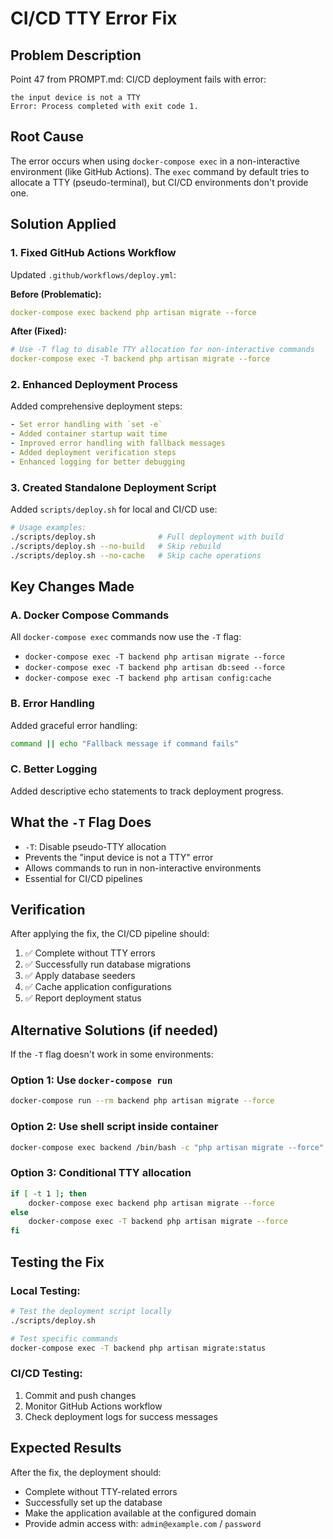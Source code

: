 # CI/CD TTY Error Fix

## Problem Description
Point 47 from PROMPT.md: CI/CD deployment fails with error:
```
the input device is not a TTY
Error: Process completed with exit code 1.
```

## Root Cause
The error occurs when using `docker-compose exec` in a non-interactive environment (like GitHub Actions). The `exec` command by default tries to allocate a TTY (pseudo-terminal), but CI/CD environments don't provide one.

## Solution Applied

### 1. Fixed GitHub Actions Workflow
Updated `.github/workflows/deploy.yml`:

**Before (Problematic):**
```yaml
docker-compose exec backend php artisan migrate --force
```

**After (Fixed):**
```yaml
# Use -T flag to disable TTY allocation for non-interactive commands
docker-compose exec -T backend php artisan migrate --force
```

### 2. Enhanced Deployment Process
Added comprehensive deployment steps:

```yaml
- Set error handling with `set -e`
- Added container startup wait time
- Improved error handling with fallback messages
- Added deployment verification steps
- Enhanced logging for better debugging
```

### 3. Created Standalone Deployment Script
Added `scripts/deploy.sh` for local and CI/CD use:

```bash
# Usage examples:
./scripts/deploy.sh              # Full deployment with build
./scripts/deploy.sh --no-build   # Skip rebuild
./scripts/deploy.sh --no-cache   # Skip cache operations
```

## Key Changes Made

### A. Docker Compose Commands
All `docker-compose exec` commands now use the `-T` flag:
- `docker-compose exec -T backend php artisan migrate --force`
- `docker-compose exec -T backend php artisan db:seed --force`
- `docker-compose exec -T backend php artisan config:cache`

### B. Error Handling
Added graceful error handling:
```bash
command || echo "Fallback message if command fails"
```

### C. Better Logging
Added descriptive echo statements to track deployment progress.

## What the `-T` Flag Does

- `-T`: Disable pseudo-TTY allocation
- Prevents the "input device is not a TTY" error
- Allows commands to run in non-interactive environments
- Essential for CI/CD pipelines

## Verification

After applying the fix, the CI/CD pipeline should:

1. ✅ Complete without TTY errors
2. ✅ Successfully run database migrations
3. ✅ Apply database seeders
4. ✅ Cache application configurations
5. ✅ Report deployment status

## Alternative Solutions (if needed)

If the `-T` flag doesn't work in some environments:

### Option 1: Use `docker-compose run`
```bash
docker-compose run --rm backend php artisan migrate --force
```

### Option 2: Use shell script inside container
```bash
docker-compose exec backend /bin/bash -c "php artisan migrate --force"
```

### Option 3: Conditional TTY allocation
```bash
if [ -t 1 ]; then
    docker-compose exec backend php artisan migrate --force
else
    docker-compose exec -T backend php artisan migrate --force
fi
```

## Testing the Fix

### Local Testing:
```bash
# Test the deployment script locally
./scripts/deploy.sh

# Test specific commands
docker-compose exec -T backend php artisan migrate:status
```

### CI/CD Testing:
1. Commit and push changes
2. Monitor GitHub Actions workflow
3. Check deployment logs for success messages

## Expected Results

After the fix, the deployment should:
- Complete without TTY-related errors
- Successfully set up the database
- Make the application available at the configured domain
- Provide admin access with: `admin@example.com` / `password`